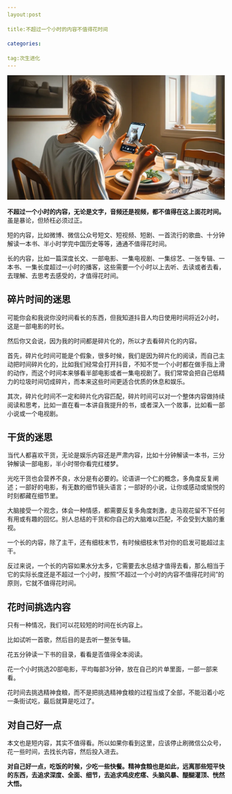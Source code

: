 ```yaml
---
layout:post

title:不超过一个小时的内容不值得花时间

categories: 

tag:次生进化
---
```

![1739787147382](image/2024-06-07-content-under-an-hour-not-worth-your-time/1739787147382.png)

**不超过一个小时的内容，无论是文字，音频还是视频，都不值得在这上面花时间。** 虽是暴论，但矫枉必须过正。

短的内容，比如微博、微信公众号短文、短视频、短剧、一首流行的歌曲、十分钟解读一本书、半小时学完中国历史等等，通通不值得花时间。

长的内容，比如一篇深度长文、一部电影、一集电视剧、一集综艺、一张专辑、一本书、一集长度超过一小时的播客，这些需要一个小时以上去听、去读或者去看，去理解、去思考去感受的，才值得花时间。

## 碎片时间的迷思

可能你会和我说你没时间看长的东西，但我知道抖音人均日使用时间将近2小时，这是一部电影的时长。

然后你又会说，因为我的时间都是碎片化的，所以才去看碎片化的内容。

首先，碎片化时间可能是个假象，很多时候，我们是因为碎片化的阅读，而自己主动把时间碎片化的，比如我们经常会打开抖音，不知不觉一个小时都在做手指上滑的动作，而这个时间本来够看半部电影或者一集电视剧了。我们常常会把自己低精力的垃圾时间切成碎片，而本来这些时间更适合优质的休息和娱乐。

其次，碎片化时间不一定和碎片化内容匹配，碎片时间可以对一个整体内容做持续阅读和思考，比如一直在看一本讲自我提升的书，或者深入一个故事，比如看一部小说或一个电视剧。

## 干货的迷思

当代人都喜欢干货，无论是娱乐内容还是严肃内容，比如十分钟解读一本书，三分钟解读一部电影，半小时带你看完红楼梦。

光吃干货也会营养不良，水分是有必要的。论语讲一个仁的概念，多角度反复阐述；一部好的电影，有无数的细节镜头语言；一部好的小说，让你或感动或愉悦的时刻都藏在细节里。

大脑接受一个观念，体会一种情感，都需要反复多角度刺激，走马观花留不下任何有用或有趣的回忆。别人总结的干货和你自己的大脑难以匹配，不会受到大脑的重视。

一个长的内容，除了主干，还有细枝末节，有时候细枝末节对你的启发可能超过主干。

反过来说，一个长的内容如果水分太多，它需要去水总结才值得去看，那么相当于它的实际长度还是不超过一个小时，按照“不超过一个小时的内容不值得花时间”的原则，它就不值得花时间。

## 花时间挑选内容

只有一种情况，我们可以花较短的时间在长内容上。

比如试听一首歌，然后目的是去听一整张专辑。

花五分钟读一下书的目录，看看是否值得全本阅读。

花一个小时挑选20部电影，平均每部3分钟，放在自己的片单里面，一部一部来看。

花时间去挑选精神食粮，而不是把挑选精神食粮的过程当成了全部，不能沿着小吃一条街试吃，最后就算是吃过了。

## 对自己好一点

本文也是短内容，其实不值得看。所以如果你看到这里，应该停止刷微信公众号，花一些时间，去找长内容，然后投入进去。

**对自己好一点，吃饭的时候，少吃一些快餐。精神食粮也是如此，远离那些短平快的东西，去追求深度、全面、细节，去追求鸡皮疙瘩、头脑风暴、醍醐灌顶、恍然大悟。**
